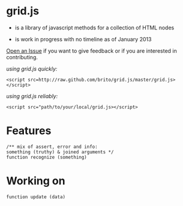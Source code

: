grid.js 
=======

* is a library of javascript methods for a collection of HTML nodes

* is work in progress with no timeline as of January 2013

[Open an Issue](https://github.com/brito/grid.js/issues/new) 
if you want to give feedback or
if you are interested in contributing.

*using grid.js quickly:*

    <script src=http://raw.github.com/brito/grid.js/master/grid.js></script>

*using grid.js reliably:*

    <script src="path/to/your/local/grid.js></script>
    
Features
========
    
    /** mix of assert, error and info:
    something (truthy) & joined arguments */
    function recognize (something)

Working on
==========

    function update (data)
